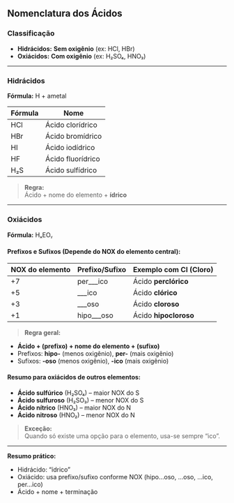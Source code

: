## Nomenclatura dos Ácidos

### **Classificação**
- **Hidrácidos:** **Sem oxigênio** (ex: HCl, HBr)
- **Oxiácidos:** **Com oxigênio** (ex: H₂SO₄, HNO₃)

---

### **Hidrácidos**

**Fórmula:** H + ametal

|Fórmula|Nome|
|---|---|
|HCl|Ácido clorídrico|
|HBr|Ácido bromídrico|
|HI|Ácido iodídrico|
|HF|Ácido fluorídrico|
|H₂S|Ácido sulfídrico|

> **Regra:**  
> Ácido + nome do elemento + **ídrico**

---

### **Oxiácidos**

**Fórmula:** HₓEOᵧ
#### **Prefixos e Sufixos (Depende do NOX do elemento central):**

|NOX do elemento|Prefixo/Sufixo|Exemplo com Cl (Cloro)|
|---|---|---|
|+7|per___ico|Ácido **perclórico**|
|+5|___ico|Ácido **clórico**|
|+3|___oso|Ácido **cloroso**|
|+1|hipo___oso|Ácido **hipocloroso**|

> **Regra geral:**
- **Ácido + (prefixo) + nome do elemento + (sufixo)**
- Prefixos: **hipo-** (menos oxigênio), **per-** (mais oxigênio)
- Sufixos: **-oso** (menos oxigênio), **-ico** (mais oxigênio)

#### **Resumo para oxiácidos de outros elementos:**

- **Ácido sulfúrico** (H₂SO₄) – maior NOX do S
- **Ácido sulfuroso** (H₂SO₃) – menor NOX do S
- **Ácido nítrico** (HNO₃) – maior NOX do N
- **Ácido nitroso** (HNO₂) – menor NOX do N

> **Exceção:**  
> Quando só existe uma opção para o elemento, usa-se sempre “ico”.

---

**Resumo prático:**

- Hidrácido: “ídrico”
- Oxiácido: usa prefixo/sufixo conforme NOX (hipo…oso, …oso, …ico, per…ico)
- Ácido + nome + terminação